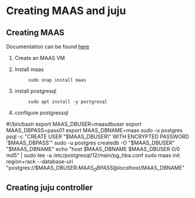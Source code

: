 # Creating MAAS and juju

## Creating MAAS

Documentation can be found [here](https://maas.io/docs/snap/3.1/ui/maas-installation)

1. Create an MAAS VM
2. Install maas
            
            sudo snap install maas
            
4. install postgresql

            sudo apt install -y postgresql
            
6. configure postgressql

#!/bin/bash
export MAAS_DBUSER=maasdbuser
export MAAS_DBPASS=pass01
export MAAS_DBNAME=maas
sudo -u postgres psql -c "CREATE USER \"$MAAS_DBUSER\" WITH ENCRYPTED PASSWORD '$MAAS_DBPASS'"
sudo -u postgres createdb -O "$MAAS_DBUSER" "$MAAS_DBNAME"
echo "host    $MAAS_DBNAME    $MAAS_DBUSER    0/0     md5" | sudo tee -a /etc/postgresql/12/main/pg_hba.conf
sudo maas init region+rack --database-uri "postgres://$MAAS_DBUSER:$MAAS_DBPASS@localhost/$MAAS_DBNAME"


## Creating juju controller
